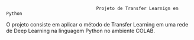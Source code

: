                                       Projeto de Transfer Learnign em Python

O projeto consiste em aplicar o método de Transfer Learning em uma rede de Deep Learning na linguagem Python no ambiente COLAB.  
